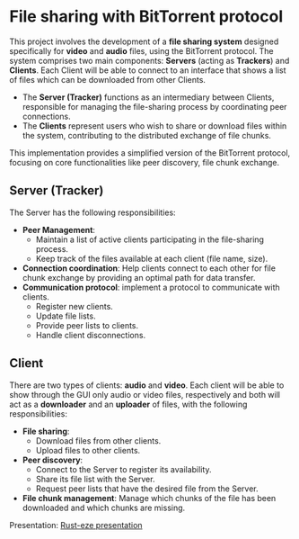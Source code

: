 # File sharing with BitTorrent protocol

This project involves the development of a **file sharing system** designed specifically for **video** and **audio** files, using the BitTorrent protocol. The system comprises two main components: **Servers** (acting as **Trackers**) and **Clients**. Each Client will be able to connect to an interface that shows a list of files which can be downloaded from other Clients.

- The **Server (Tracker)** functions as an intermediary between Clients, responsible for managing the file-sharing process by coordinating peer connections.
- The **Clients** represent users who wish to share or download files within the system, contributing to the distributed exchange of file chunks.

This implementation provides a simplified version of the BitTorrent protocol, focusing on core functionalities like peer discovery, file chunk exchange.

## Server (Tracker)

The Server has the following responsibilities:
- **Peer Management**: 
  - Maintain a list of active clients participating in the file-sharing process.
  - Keep track of the files available at each client (file name, size).
- **Connection coordination**: Help clients connect to each other for file chunk exchange by providing an optimal path for data transfer.
- **Communication protocol**: implement a protocol to communicate with clients.
  - Register new clients.
  - Update file lists.
  - Provide peer lists to clients.
  - Handle client disconnections.

## Client

There are two types of clients: **audio** and **video**. Each client will be able to show through the GUI only audio or video files, respectively and both will act as a **downloader** and an **uploader** of files, with the following responsibilities:
- **File sharing**: 
  - Download files from other clients.
  - Upload files to other clients.
- **Peer discovery**:
  - Connect to the Server to register its availability.
  - Share its file list with the Server.
  - Request peer lists that have the desired file from the Server.
- **File chunk management**: Manage which chunks of the file has been downloaded and which chunks are missing.

Presentation: [Rust-eze presentation](https://www.canva.com/design/DAGetvV6idQ/vh7g-1nROe4iQjRrYg-ZGg/view?utm_content=DAGetvV6idQ&utm_campaign=designshare&utm_medium=link2&utm_source=uniquelinks&utlId=h19bc15de3d)

